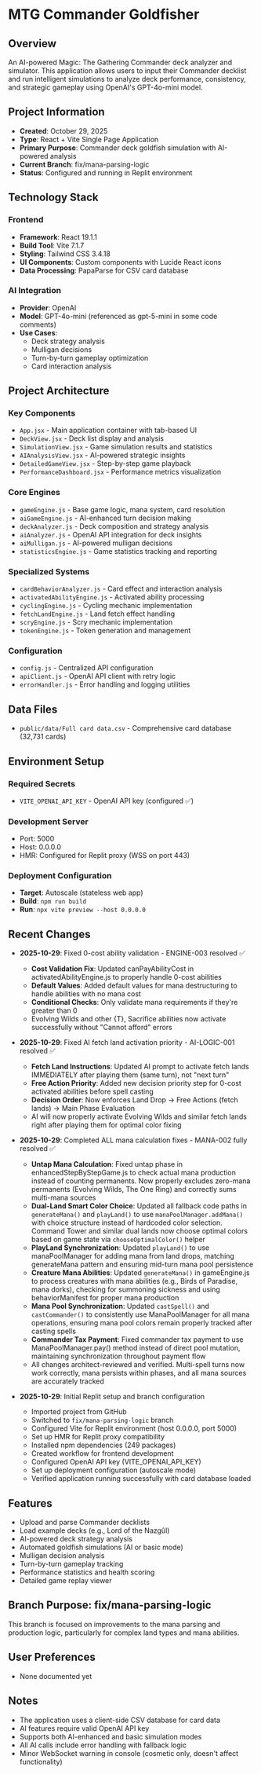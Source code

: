 # MTG Commander Goldfisher

## Overview
An AI-powered Magic: The Gathering Commander deck analyzer and simulator. This application allows users to input their Commander decklist and run intelligent simulations to analyze deck performance, consistency, and strategic gameplay using OpenAI's GPT-4o-mini model.

## Project Information
- **Created**: October 29, 2025
- **Type**: React + Vite Single Page Application
- **Primary Purpose**: Commander deck goldfish simulation with AI-powered analysis
- **Current Branch**: fix/mana-parsing-logic
- **Status**: Configured and running in Replit environment

## Technology Stack

### Frontend
- **Framework**: React 19.1.1
- **Build Tool**: Vite 7.1.7
- **Styling**: Tailwind CSS 3.4.18
- **UI Components**: Custom components with Lucide React icons
- **Data Processing**: PapaParse for CSV card database

### AI Integration
- **Provider**: OpenAI
- **Model**: GPT-4o-mini (referenced as gpt-5-mini in some code comments)
- **Use Cases**:
  - Deck strategy analysis
  - Mulligan decisions
  - Turn-by-turn gameplay optimization
  - Card interaction analysis

## Project Architecture

### Key Components
- `App.jsx` - Main application container with tab-based UI
- `DeckView.jsx` - Deck list display and analysis
- `SimulationView.jsx` - Game simulation results and statistics
- `AIAnalysisView.jsx` - AI-powered strategic insights
- `DetailedGameView.jsx` - Step-by-step game playback
- `PerformanceDashboard.jsx` - Performance metrics visualization

### Core Engines
- `gameEngine.js` - Base game logic, mana system, card resolution
- `aiGameEngine.js` - AI-enhanced turn decision making
- `deckAnalyzer.js` - Deck composition and strategy analysis
- `aiAnalyzer.js` - OpenAI API integration for deck insights
- `aiMulligan.js` - AI-powered mulligan decisions
- `statisticsEngine.js` - Game statistics tracking and reporting

### Specialized Systems
- `cardBehaviorAnalyzer.js` - Card effect and interaction analysis
- `activatedAbilityEngine.js` - Activated ability processing
- `cyclingEngine.js` - Cycling mechanic implementation
- `fetchLandEngine.js` - Land fetch effect handling
- `scryEngine.js` - Scry mechanic implementation
- `tokenEngine.js` - Token generation and management

### Configuration
- `config.js` - Centralized API configuration
- `apiClient.js` - OpenAI API client with retry logic
- `errorHandler.js` - Error handling and logging utilities

## Data Files
- `public/data/Full card data.csv` - Comprehensive card database (32,731 cards)

## Environment Setup

### Required Secrets
- `VITE_OPENAI_API_KEY` - OpenAI API key (configured ✅)

### Development Server
- Port: 5000
- Host: 0.0.0.0
- HMR: Configured for Replit proxy (WSS on port 443)

### Deployment Configuration
- **Target**: Autoscale (stateless web app)
- **Build**: `npm run build`
- **Run**: `npx vite preview --host 0.0.0.0`

## Recent Changes
- **2025-10-29**: Fixed 0-cost ability validation - ENGINE-003 resolved ✅
  - **Cost Validation Fix**: Updated canPayAbilityCost in activatedAbilityEngine.js to properly handle 0-cost abilities
  - **Default Values**: Added default values for mana destructuring to handle abilities with no mana cost
  - **Conditional Checks**: Only validate mana requirements if they're greater than 0
  - Evolving Wilds and other {T}, Sacrifice abilities now activate successfully without "Cannot afford" errors

- **2025-10-29**: Fixed AI fetch land activation priority - AI-LOGIC-001 resolved ✅
  - **Fetch Land Instructions**: Updated AI prompt to activate fetch lands IMMEDIATELY after playing them (same turn), not "next turn"
  - **Free Action Priority**: Added new decision priority step for 0-cost activated abilities before spell casting
  - **Decision Order**: Now enforces Land Drop → Free Actions (fetch lands) → Main Phase Evaluation
  - AI will now properly activate Evolving Wilds and similar fetch lands right after playing them for optimal color fixing

- **2025-10-29**: Completed ALL mana calculation fixes - MANA-002 fully resolved ✅
  - **Untap Mana Calculation**: Fixed untap phase in enhancedStepByStepGame.js to check actual mana production instead of counting permanents. Now properly excludes zero-mana permanents (Evolving Wilds, The One Ring) and correctly sums multi-mana sources
  - **Dual-Land Smart Color Choice**: Updated all fallback code paths in `generateMana()` and `playLand()` to use `manaPoolManager.addMana()` with choice structure instead of hardcoded color selection. Command Tower and similar dual lands now choose optimal colors based on game state via `chooseOptimalColor()` helper
  - **PlayLand Synchronization**: Updated `playLand()` to use manaPoolManager for adding mana from land drops, matching generateMana pattern and ensuring mid-turn mana pool persistence
  - **Creature Mana Abilities**: Updated `generateMana()` in gameEngine.js to process creatures with mana abilities (e.g., Birds of Paradise, mana dorks), checking for summoning sickness and using behaviorManifest for proper mana production
  - **Mana Pool Synchronization**: Updated `castSpell()` and `castCommander()` to consistently use ManaPoolManager for all mana operations, ensuring mana pool colors remain properly tracked after casting spells
  - **Commander Tax Payment**: Fixed commander tax payment to use ManaPoolManager.pay() method instead of direct pool mutation, maintaining synchronization throughout payment flow
  - All changes architect-reviewed and verified. Multi-spell turns now work correctly, mana persists within phases, and all mana sources are accurately tracked

- **2025-10-29**: Initial Replit setup and branch configuration
  - Imported project from GitHub
  - Switched to `fix/mana-parsing-logic` branch
  - Configured Vite for Replit environment (host 0.0.0.0, port 5000)
  - Set up HMR for Replit proxy compatibility
  - Installed npm dependencies (249 packages)
  - Created workflow for frontend development
  - Configured OpenAI API key (VITE_OPENAI_API_KEY)
  - Set up deployment configuration (autoscale mode)
  - Verified application running successfully with card database loaded

## Features
- Upload and parse Commander decklists
- Load example decks (e.g., Lord of the Nazgûl)
- AI-powered deck strategy analysis
- Automated goldfish simulations (AI or basic mode)
- Mulligan decision analysis
- Turn-by-turn gameplay tracking
- Performance statistics and health scoring
- Detailed game replay viewer

## Branch Purpose: fix/mana-parsing-logic
This branch is focused on improvements to the mana parsing and production logic, particularly for complex land types and mana abilities.

## User Preferences
- None documented yet

## Notes
- The application uses a client-side CSV database for card data
- AI features require valid OpenAI API key
- Supports both AI-enhanced and basic simulation modes
- All AI calls include error handling with fallback logic
- Minor WebSocket warning in console (cosmetic only, doesn't affect functionality)
